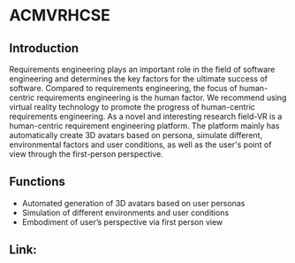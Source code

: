 # ACMVRHCSE
## Introduction
Requirements engineering plays an important role in the field of software engineering and determines the key factors for the ultimate success of software. Compared to requirements engineering, the focus of human-centric requirements engineering is the human factor. We    recommend using virtual reality technology to promote the progress of human-centric     requirements engineering. As a novel and interesting research field-VR is a human-centric requirement engineering platform. The platform mainly has automatically create 3D avatars based on persona, simulate different, environmental factors and user conditions, as well as the user's point of view through the first-person perspective.
## Functions
* Automated generation of 3D avatars based on user personas
* Simulation of different environments and user conditions
* Embodiment of user’s perspective via first person view
## Link:
